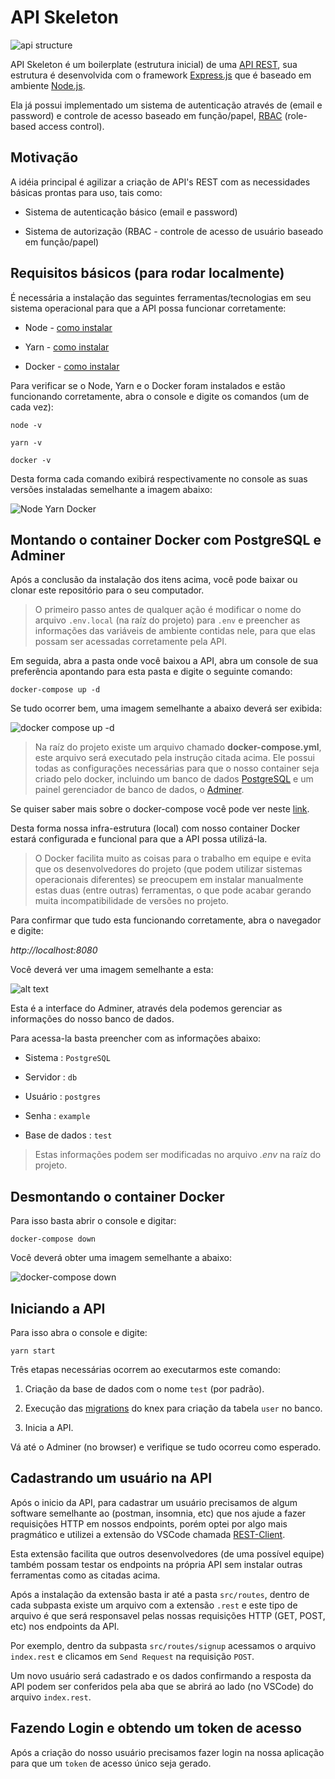 # API Skeleton

![api structure](https://i.imgur.com/Mcbej5F.png)

API Skeleton é um boilerplate (estrutura inicial) de uma [API REST](https://www.redhat.com/pt-br/topics/api/what-is-a-rest-api), sua estrutura é desenvolvida com o framework [Express.js](https://expressjs.com/pt-br/starter/generator.html) que é baseado em ambiente [Node.js](https://bit.ly/37gHEaf).

Ela já possui implementado um sistema de autenticação através de (email e password) e controle de acesso baseado em função/papel, [RBAC](https://bit.ly/34B4dWl) (role-based access control).

## Motivação

A idéia principal é agilizar a criação de API's REST com as necessidades básicas prontas para uso, tais como:

- Sistema de autenticação básico (email e password)

* Sistema de autorização (RBAC - controle de acesso de usuário baseado em função/papel)

## Requisitos básicos (para rodar localmente)

É necessária a instalação das seguintes ferramentas/tecnologias em seu sistema operacional para que a API possa funcionar corretamente:

- Node - <a target="_blank" href="https://nodejs.org/en/download">como instalar</a>

* Yarn - <a target="_blank" href="https://community.chocolatey.org/packages/yarn">como instalar</a>

- Docker - <a target="_blank" href="https://docs.docker.com/desktop/windows/install">como instalar</a>

Para verificar se o Node, Yarn e o Docker foram instalados e estão funcionando corretamente, abra o console e digite os comandos (um de cada vez):

`node -v`

`yarn -v`

`docker -v`

Desta forma cada comando exibirá respectivamente no console as suas versões instaladas semelhante a imagem abaixo:

![Node Yarn Docker](https://i.imgur.com/rYt0Rjo.png)

## Montando o container Docker com PostgreSQL e Adminer

Após a conclusão da instalação dos itens acima, você pode baixar ou clonar este repositório para o seu computador.

> O primeiro passo antes de qualquer ação é modificar o nome do arquivo `.env.local` (na raíz do projeto) para `.env` e preencher as informações das variáveis de ambiente contidas nele, para que elas possam ser acessadas corretamente pela API.

Em seguida, abra a pasta onde você baixou a API, abra um console de sua preferência apontando para esta pasta e digite o seguinte comando:

`docker-compose up -d`

Se tudo ocorrer bem, uma imagem semelhante a abaixo deverá ser exibida:

![docker compose up -d](https://i.imgur.com/0Owk8uA.png)

> Na raíz do projeto existe um arquivo chamado **docker-compose.yml**, este arquivo será executado pela instrução citada acima. Ele possui todas as configurações necessárias para que o nosso container seja criado pelo docker, incluindo um banco de dados [PostgreSQL](https://hub.docker.com/_/postgres) e um painel gerenciador de banco de dados, o [Adminer](https://hub.docker.com/_/adminer).

Se quiser saber mais sobre o docker-compose você pode ver neste [link](https://docs.docker.com/compose).

Desta forma nossa infra-estrutura (local) com nosso container Docker estará configurada e funcional para que a API possa utilizá-la.

> O Docker facilita muito as coisas para o trabalho em equipe e evita que os desenvolvedores do projeto (que podem utilizar sistemas operacionais diferentes) se preocupem em instalar manualmente estas duas (entre outras) ferramentas, o que pode acabar gerando muita incompatibilidade de versões no projeto.

Para confirmar que tudo esta funcionando corretamente, abra o navegador e digite:

_http://localhost:8080_

Você deverá ver uma imagem semelhante a esta:

![alt text](https://i.imgur.com/eA9sl28.png?1)

Esta é a interface do Adminer, através dela podemos gerenciar as informações do nosso banco de dados.

Para acessa-la basta preencher com as informações abaixo:

- Sistema : `PostgreSQL`

- Servidor : `db`

- Usuário : `postgres`

- Senha : `example`

* Base de dados : `test`

> Estas informações podem ser modificadas no arquivo _.env_ na raíz do projeto.

## Desmontando o container Docker

Para isso basta abrir o console e digitar:

`docker-compose down`

Você deverá obter uma imagem semelhante a abaixo:

![docker-compose down](https://i.imgur.com/KPL1jSN.png)

## Iniciando a API

Para isso abra o console e digite:

`yarn start`

Três etapas necessárias ocorrem ao executarmos este comando:

1. Criação da base de dados com o nome `test` (por padrão).

2. Execução das [migrations](https://knexjs.org/#Migrations) do knex para criação da tabela `user` no banco.

3. Inicia a API.

Vá até o Adminer (no browser) e verifique se tudo ocorreu como esperado.

## Cadastrando um usuário na API

Após o inicio da API, para cadastrar um usuário precisamos de algum software semelhante ao (postman, insomnia, etc) que nos ajude a fazer requisições HTTP em nossos endpoints, porém optei por algo mais pragmático e utilizei a extensão do VSCode chamada <a target="_blank" href="https://bit.ly/37j56DL">REST-Client</a>.

Esta extensão facilita que outros desenvolvedores (de uma possível equipe) também possam testar os endpoints na própria API sem instalar outras ferramentas como as citadas acima.

Após a instalação da extensão basta ir até a pasta `src/routes`, dentro de cada subpasta existe um arquivo com a extensão `.rest` e este tipo de arquivo é que será responsavel pelas nossas requisições HTTP (GET, POST, etc) nos endpoints da API.

Por exemplo, dentro da subpasta `src/routes/signup` acessamos o arquivo `index.rest` e clicamos em `Send Request` na requisição `POST`.

Um novo usuário será cadastrado e os dados confirmando a resposta da API podem ser conferidos pela aba que se abrirá ao lado (no VSCode) do arquivo `index.rest`.

## Fazendo Login e obtendo um token de acesso

Após a criação do nosso usuário precisamos fazer login na nossa aplicação para que um `token` de acesso único seja gerado.
